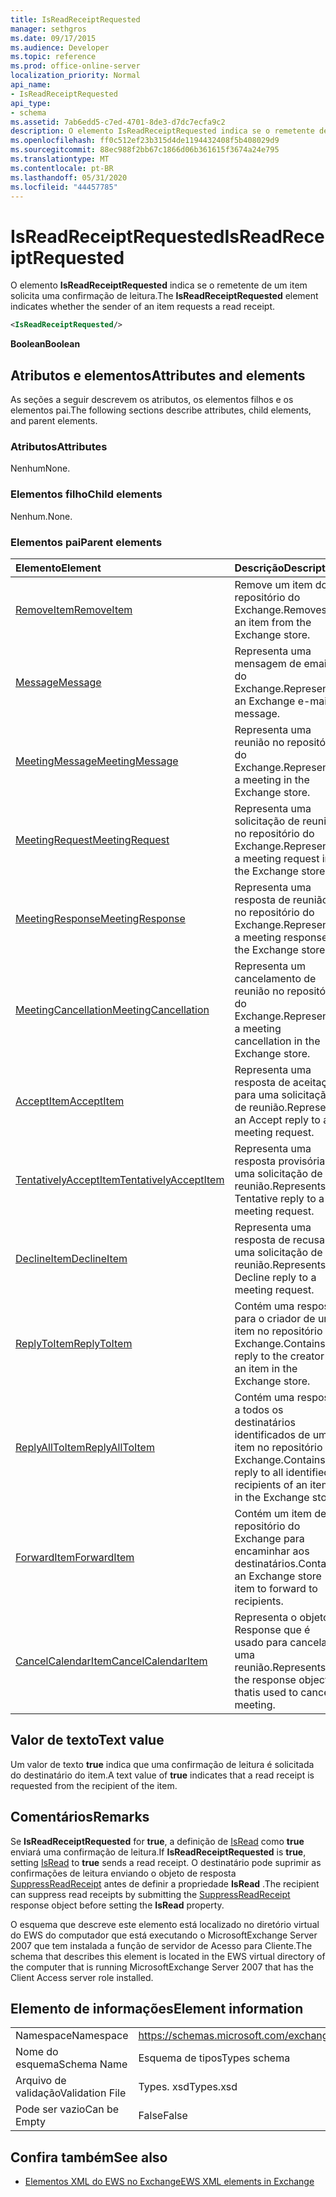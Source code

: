```yaml
---
title: IsReadReceiptRequested
manager: sethgros
ms.date: 09/17/2015
ms.audience: Developer
ms.topic: reference
ms.prod: office-online-server
localization_priority: Normal
api_name:
- IsReadReceiptRequested
api_type:
- schema
ms.assetid: 7ab6edd5-c7ed-4701-8de3-d7dc7ecfa9c2
description: O elemento IsReadReceiptRequested indica se o remetente de um item solicita uma confirmação de leitura.
ms.openlocfilehash: ff0c512ef23b315d4de1194432408f5b408029d9
ms.sourcegitcommit: 88ec988f2bb67c1866d06b361615f3674a24e795
ms.translationtype: MT
ms.contentlocale: pt-BR
ms.lasthandoff: 05/31/2020
ms.locfileid: "44457785"
---
```

# <a name="isreadreceiptrequested"></a><span data-ttu-id="2d4df-103">IsReadReceiptRequested</span><span class="sxs-lookup"><span data-stu-id="2d4df-103">IsReadReceiptRequested</span></span>

<span data-ttu-id="2d4df-104">O elemento **IsReadReceiptRequested** indica se o remetente de um item solicita uma confirmação de leitura.</span><span class="sxs-lookup"><span data-stu-id="2d4df-104">The **IsReadReceiptRequested** element indicates whether the sender of an item requests a read receipt.</span></span> 
  
```xml
<IsReadReceiptRequested/>
```

 <span data-ttu-id="2d4df-105">**Boolean**</span><span class="sxs-lookup"><span data-stu-id="2d4df-105">**Boolean**</span></span>
## <a name="attributes-and-elements"></a><span data-ttu-id="2d4df-106">Atributos e elementos</span><span class="sxs-lookup"><span data-stu-id="2d4df-106">Attributes and elements</span></span>

<span data-ttu-id="2d4df-107">As seções a seguir descrevem os atributos, os elementos filhos e os elementos pai.</span><span class="sxs-lookup"><span data-stu-id="2d4df-107">The following sections describe attributes, child elements, and parent elements.</span></span>
  
### <a name="attributes"></a><span data-ttu-id="2d4df-108">Atributos</span><span class="sxs-lookup"><span data-stu-id="2d4df-108">Attributes</span></span>

<span data-ttu-id="2d4df-109">Nenhum</span><span class="sxs-lookup"><span data-stu-id="2d4df-109">None.</span></span>
  
### <a name="child-elements"></a><span data-ttu-id="2d4df-110">Elementos filho</span><span class="sxs-lookup"><span data-stu-id="2d4df-110">Child elements</span></span>

<span data-ttu-id="2d4df-111">Nenhum.</span><span class="sxs-lookup"><span data-stu-id="2d4df-111">None.</span></span>
  
### <a name="parent-elements"></a><span data-ttu-id="2d4df-112">Elementos pai</span><span class="sxs-lookup"><span data-stu-id="2d4df-112">Parent elements</span></span>

|<span data-ttu-id="2d4df-113">**Elemento**</span><span class="sxs-lookup"><span data-stu-id="2d4df-113">**Element**</span></span>|<span data-ttu-id="2d4df-114">**Descrição**</span><span class="sxs-lookup"><span data-stu-id="2d4df-114">**Description**</span></span>|
|:-----|:-----|
|[<span data-ttu-id="2d4df-115">RemoveItem</span><span class="sxs-lookup"><span data-stu-id="2d4df-115">RemoveItem</span></span>](removeitem.md) <br/> |<span data-ttu-id="2d4df-116">Remove um item do repositório do Exchange.</span><span class="sxs-lookup"><span data-stu-id="2d4df-116">Removes an item from the Exchange store.</span></span>  <br/> |
|[<span data-ttu-id="2d4df-117">Message</span><span class="sxs-lookup"><span data-stu-id="2d4df-117">Message</span></span>](message-ex15websvcsotherref.md) <br/> |<span data-ttu-id="2d4df-118">Representa uma mensagem de email do Exchange.</span><span class="sxs-lookup"><span data-stu-id="2d4df-118">Represents an Exchange e-mail message.</span></span>  <br/> |
|[<span data-ttu-id="2d4df-119">MeetingMessage</span><span class="sxs-lookup"><span data-stu-id="2d4df-119">MeetingMessage</span></span>](meetingmessage.md) <br/> |<span data-ttu-id="2d4df-120">Representa uma reunião no repositório do Exchange.</span><span class="sxs-lookup"><span data-stu-id="2d4df-120">Represents a meeting in the Exchange store.</span></span>  <br/> |
|[<span data-ttu-id="2d4df-121">MeetingRequest</span><span class="sxs-lookup"><span data-stu-id="2d4df-121">MeetingRequest</span></span>](meetingrequest.md) <br/> |<span data-ttu-id="2d4df-122">Representa uma solicitação de reunião no repositório do Exchange.</span><span class="sxs-lookup"><span data-stu-id="2d4df-122">Represents a meeting request in the Exchange store.</span></span>  <br/> |
|[<span data-ttu-id="2d4df-123">MeetingResponse</span><span class="sxs-lookup"><span data-stu-id="2d4df-123">MeetingResponse</span></span>](meetingresponse.md) <br/> |<span data-ttu-id="2d4df-124">Representa uma resposta de reunião no repositório do Exchange.</span><span class="sxs-lookup"><span data-stu-id="2d4df-124">Represents a meeting response in the Exchange store.</span></span>  <br/> |
|[<span data-ttu-id="2d4df-125">MeetingCancellation</span><span class="sxs-lookup"><span data-stu-id="2d4df-125">MeetingCancellation</span></span>](meetingcancellation.md) <br/> |<span data-ttu-id="2d4df-126">Representa um cancelamento de reunião no repositório do Exchange.</span><span class="sxs-lookup"><span data-stu-id="2d4df-126">Represents a meeting cancellation in the Exchange store.</span></span>  <br/> |
|[<span data-ttu-id="2d4df-127">AcceptItem</span><span class="sxs-lookup"><span data-stu-id="2d4df-127">AcceptItem</span></span>](acceptitem.md) <br/> |<span data-ttu-id="2d4df-128">Representa uma resposta de aceitação para uma solicitação de reunião.</span><span class="sxs-lookup"><span data-stu-id="2d4df-128">Represents an Accept reply to a meeting request.</span></span>  <br/> |
|[<span data-ttu-id="2d4df-129">TentativelyAcceptItem</span><span class="sxs-lookup"><span data-stu-id="2d4df-129">TentativelyAcceptItem</span></span>](tentativelyacceptitem.md) <br/> |<span data-ttu-id="2d4df-130">Representa uma resposta provisória a uma solicitação de reunião.</span><span class="sxs-lookup"><span data-stu-id="2d4df-130">Represents a Tentative reply to a meeting request.</span></span>  <br/> |
|[<span data-ttu-id="2d4df-131">DeclineItem</span><span class="sxs-lookup"><span data-stu-id="2d4df-131">DeclineItem</span></span>](declineitem.md) <br/> |<span data-ttu-id="2d4df-132">Representa uma resposta de recusa a uma solicitação de reunião.</span><span class="sxs-lookup"><span data-stu-id="2d4df-132">Represents a Decline reply to a meeting request.</span></span>  <br/> |
|[<span data-ttu-id="2d4df-133">ReplyToItem</span><span class="sxs-lookup"><span data-stu-id="2d4df-133">ReplyToItem</span></span>](replytoitem.md) <br/> |<span data-ttu-id="2d4df-134">Contém uma resposta para o criador de um item no repositório do Exchange.</span><span class="sxs-lookup"><span data-stu-id="2d4df-134">Contains a reply to the creator of an item in the Exchange store.</span></span>  <br/> |
|[<span data-ttu-id="2d4df-135">ReplyAllToItem</span><span class="sxs-lookup"><span data-stu-id="2d4df-135">ReplyAllToItem</span></span>](replyalltoitem.md) <br/> |<span data-ttu-id="2d4df-136">Contém uma resposta a todos os destinatários identificados de um item no repositório do Exchange.</span><span class="sxs-lookup"><span data-stu-id="2d4df-136">Contains a reply to all identified recipients of an item in the Exchange store.</span></span>  <br/> |
|[<span data-ttu-id="2d4df-137">ForwardItem</span><span class="sxs-lookup"><span data-stu-id="2d4df-137">ForwardItem</span></span>](forwarditem.md) <br/> |<span data-ttu-id="2d4df-138">Contém um item de repositório do Exchange para encaminhar aos destinatários.</span><span class="sxs-lookup"><span data-stu-id="2d4df-138">Contains an Exchange store item to forward to recipients.</span></span>  <br/> |
|[<span data-ttu-id="2d4df-139">CancelCalendarItem</span><span class="sxs-lookup"><span data-stu-id="2d4df-139">CancelCalendarItem</span></span>](cancelcalendaritem.md) <br/> |<span data-ttu-id="2d4df-140">Representa o objeto Response que é usado para cancelar uma reunião.</span><span class="sxs-lookup"><span data-stu-id="2d4df-140">Represents the response object thatis used to cancel a meeting.</span></span>  <br/> |
   
## <a name="text-value"></a><span data-ttu-id="2d4df-141">Valor de texto</span><span class="sxs-lookup"><span data-stu-id="2d4df-141">Text value</span></span>

<span data-ttu-id="2d4df-142">Um valor de texto **true** indica que uma confirmação de leitura é solicitada do destinatário do item.</span><span class="sxs-lookup"><span data-stu-id="2d4df-142">A text value of **true** indicates that a read receipt is requested from the recipient of the item.</span></span> 
  
## <a name="remarks"></a><span data-ttu-id="2d4df-143">Comentários</span><span class="sxs-lookup"><span data-stu-id="2d4df-143">Remarks</span></span>

<span data-ttu-id="2d4df-144">Se **IsReadReceiptRequested** for **true**, a definição de [IsRead](isread.md) como **true** enviará uma confirmação de leitura.</span><span class="sxs-lookup"><span data-stu-id="2d4df-144">If **IsReadReceiptRequested** is **true**, setting [IsRead](isread.md) to **true** sends a read receipt.</span></span> <span data-ttu-id="2d4df-145">O destinatário pode suprimir as confirmações de leitura enviando o objeto de resposta [SuppressReadReceipt](suppressreadreceipt.md) antes de definir a propriedade **IsRead** .</span><span class="sxs-lookup"><span data-stu-id="2d4df-145">The recipient can suppress read receipts by submitting the [SuppressReadReceipt](suppressreadreceipt.md) response object before setting the **IsRead** property.</span></span> 
  
<span data-ttu-id="2d4df-146">O esquema que descreve este elemento está localizado no diretório virtual do EWS do computador que está executando o MicrosoftExchange Server 2007 que tem instalada a função de servidor de Acesso para Cliente.</span><span class="sxs-lookup"><span data-stu-id="2d4df-146">The schema that describes this element is located in the EWS virtual directory of the computer that is running MicrosoftExchange Server 2007 that has the Client Access server role installed.</span></span>
  
## <a name="element-information"></a><span data-ttu-id="2d4df-147">Elemento de informações</span><span class="sxs-lookup"><span data-stu-id="2d4df-147">Element information</span></span>

|||
|:-----|:-----|
|<span data-ttu-id="2d4df-148">Namespace</span><span class="sxs-lookup"><span data-stu-id="2d4df-148">Namespace</span></span>  <br/> |https://schemas.microsoft.com/exchange/services/2006/types  <br/> |
|<span data-ttu-id="2d4df-149">Nome do esquema</span><span class="sxs-lookup"><span data-stu-id="2d4df-149">Schema Name</span></span>  <br/> |<span data-ttu-id="2d4df-150">Esquema de tipos</span><span class="sxs-lookup"><span data-stu-id="2d4df-150">Types schema</span></span>  <br/> |
|<span data-ttu-id="2d4df-151">Arquivo de validação</span><span class="sxs-lookup"><span data-stu-id="2d4df-151">Validation File</span></span>  <br/> |<span data-ttu-id="2d4df-152">Types. xsd</span><span class="sxs-lookup"><span data-stu-id="2d4df-152">Types.xsd</span></span>  <br/> |
|<span data-ttu-id="2d4df-153">Pode ser vazio</span><span class="sxs-lookup"><span data-stu-id="2d4df-153">Can be Empty</span></span>  <br/> |<span data-ttu-id="2d4df-154">False</span><span class="sxs-lookup"><span data-stu-id="2d4df-154">False</span></span>  <br/> |
   
## <a name="see-also"></a><span data-ttu-id="2d4df-155">Confira também</span><span class="sxs-lookup"><span data-stu-id="2d4df-155">See also</span></span>



- [<span data-ttu-id="2d4df-156">Elementos XML do EWS no Exchange</span><span class="sxs-lookup"><span data-stu-id="2d4df-156">EWS XML elements in Exchange</span></span>](ews-xml-elements-in-exchange.md)

